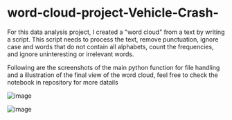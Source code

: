 # word-cloud-project-Vehicle-Crash-
For this data analysis project, I created a "word cloud" from a text by writing a script.  This script needs to process the text, remove punctuation, ignore case and words that do not contain all alphabets, count the frequencies, and ignore uninteresting or irrelevant words.

Following are the screenshots of the main python function for file handling and a illustration of the final view of the word cloud, feel free to check the notebook in repository for more datails

![image](https://user-images.githubusercontent.com/25280371/104428282-93e16b80-5584-11eb-8ed7-61efd7669eda.png)

![image](https://user-images.githubusercontent.com/25280371/104428262-9217a800-5584-11eb-816b-0357ff33b607.png)

